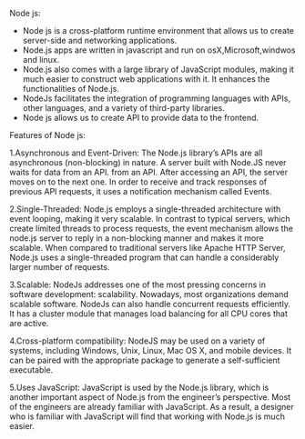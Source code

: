 Node js:

* Node js is a cross-platform runtime environment that allows us to create server-side and networking applications.
* Node.js apps are written in javascript and run on osX,Microsoft,windwos and linux.
* Node.js also comes with a large library of JavaScript modules, making it much easier to construct web applications with it. It enhances the functionalities of Node.js.
* NodeJs facilitates the integration of programming languages with APIs, other languages, and a variety of third-party libraries.
* Node js allows us to create API to provide data to the frontend.

Features of Node js:

1.Asynchronous and Event-Driven:  The Node.js library’s APIs are all asynchronous (non-blocking) in nature. A server built with Node.JS never waits for data from an API. from an API. After accessing an API, the server moves on to the next one. In order to receive and track responses of previous API requests, it uses a notification mechanism called Events.

2.Single-Threaded: Node.js employs a single-threaded architecture with event looping, making it very scalable. In contrast to typical servers, which create limited threads to process requests, the event mechanism allows the node.js server to reply in a non-blocking manner and makes it more scalable. When compared to traditional servers like Apache HTTP Server, Node.js uses a single-threaded program that can handle a considerably larger number of requests.

3.Scalable: NodeJs addresses one of the most pressing concerns in software development: scalability. Nowadays, most organizations demand scalable software. NodeJs can also handle concurrent requests efficiently. It has a cluster module that manages load balancing for all CPU cores that are active. 

4.Cross-platform compatibility: NodeJS may be used on a variety of systems, including Windows, Unix, Linux, Mac OS X, and mobile devices. It can be paired with the appropriate package to generate a self-sufficient executable.

5.Uses JavaScript: JavaScript is used by the Node.js library, which is another important aspect of Node.js from the engineer’s perspective. Most of the engineers are already familiar with JavaScript. As a result, a designer who is familiar with JavaScript will find that working with Node.js is much easier.
